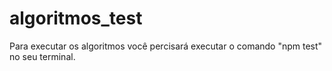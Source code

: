 # algoritmos_test
Para executar os algoritmos você percisará executar o comando "npm test" no seu terminal.
